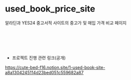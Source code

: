 # used_book_price_site


알라딘과 YES24 중고서적 사이트의 중고가 및 매입 가격 비교 페이지



<br>
<br>
<br>
<br>


- 프로젝트 진행 관련 링크(공개)


https://cute-bed-f16.notion.site/1-used-book-site-a8a1304245114d23bed051c559682a87


